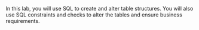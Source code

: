 In this lab, you will use SQL to create and alter table structures. You will also use SQL constraints and checks to alter the tables and ensure business requirements.

